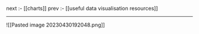 
next :- [[charts]]
prev :- [[useful data visualisation resources]]

---

![[Pasted image 20230430192048.png]]


